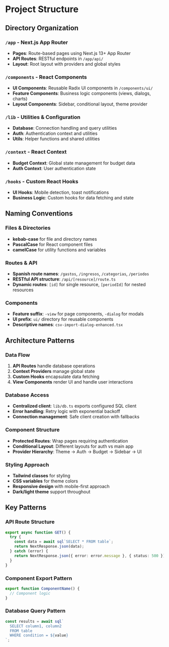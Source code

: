 # Project Structure

## Directory Organization

### `/app` - Next.js App Router

- **Pages**: Route-based pages using Next.js 13+ App Router
- **API Routes**: RESTful endpoints in `/app/api/`
- **Layout**: Root layout with providers and global styles

### `/components` - React Components

- **UI Components**: Reusable Radix UI components in `/components/ui/`
- **Feature Components**: Business logic components (views, dialogs, charts)
- **Layout Components**: Sidebar, conditional layout, theme provider

### `/lib` - Utilities & Configuration

- **Database**: Connection handling and query utilities
- **Auth**: Authentication context and utilities
- **Utils**: Helper functions and shared utilities

### `/context` - React Context

- **Budget Context**: Global state management for budget data
- **Auth Context**: User authentication state

### `/hooks` - Custom React Hooks

- **UI Hooks**: Mobile detection, toast notifications
- **Business Logic**: Custom hooks for data fetching and state

## Naming Conventions

### Files & Directories

- **kebab-case** for file and directory names
- **PascalCase** for React component files
- **camelCase** for utility functions and variables

### Routes & API

- **Spanish route names**: `/gastos`, `/ingresos`, `/categorias`, `/periodos`
- **RESTful API structure**: `/api/[resource]/route.ts`
- **Dynamic routes**: `[id]` for single resource, `[periodId]` for nested resources

### Components

- **Feature suffix**: `-view` for page components, `-dialog` for modals
- **UI prefix**: `ui/` directory for reusable components
- **Descriptive names**: `csv-import-dialog-enhanced.tsx`

## Architecture Patterns

### Data Flow

1. **API Routes** handle database operations
2. **Context Providers** manage global state
3. **Custom Hooks** encapsulate data fetching
4. **View Components** render UI and handle user interactions

### Database Access

- **Centralized client**: `lib/db.ts` exports configured SQL client
- **Error handling**: Retry logic with exponential backoff
- **Connection management**: Safe client creation with fallbacks

### Component Structure

- **Protected Routes**: Wrap pages requiring authentication
- **Conditional Layout**: Different layouts for auth vs main app
- **Provider Hierarchy**: Theme → Auth → Budget → Sidebar → UI

### Styling Approach

- **Tailwind classes** for styling
- **CSS variables** for theme colors
- **Responsive design** with mobile-first approach
- **Dark/light theme** support throughout

## Key Patterns

### API Route Structure

```typescript
export async function GET() {
  try {
    const data = await sql`SELECT * FROM table`;
    return NextResponse.json(data);
  } catch (error) {
    return NextResponse.json({ error: error.message }, { status: 500 });
  }
}
```

### Component Export Pattern

```typescript
export function ComponentName() {
  // Component logic
}
```

### Database Query Pattern

```typescript
const results = await sql`
  SELECT column1, column2 
  FROM table 
  WHERE condition = ${value}
`;
```
